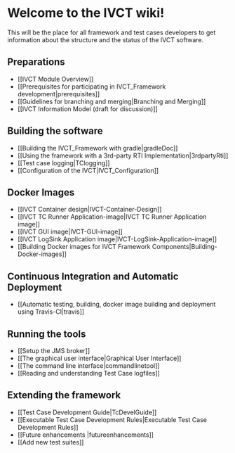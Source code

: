 # Welcome to the IVCT wiki!

This will be the place for all framework and test cases developers to get information about the structure and the status of the IVCT software. 

## Preparations
* [[IVCT Module Overview]]
* [[Prerequisites for participating in IVCT_Framework development|prerequisites]]
* [[Guidelines for branching and merging|Branching and Merging]]
* [[IVCT Information Model (draft for discussion)]]

## Building the software
* [[Building the IVCT_Framework with gradle|gradleDoc]]
* [[Using the framework with a 3rd-party RTI Implementation|3rdpartyRti]]
* [[Test case logging|TClogging]]
* [[Configuration of the IVCT|IVCT_Configuration]]

## Docker Images
* [[IVCT Container design|IVCT-Container-Design]]
* [[IVCT TC Runner Application-image|IVCT TC Runner Application image]]
* [[IVCT GUI image|IVCT-GUI-image]]
* [[IVCT LogSink Application image|IVCT-LogSink-Application-image]]
* [[Building Docker images for IVCT Framework Components|Building-Docker-images]]

## Continuous Integration and Automatic Deployment
* [[Automatic testing, building, docker image building and deployment using Travis-CI|travis]]

## Running the tools
* [[Setup the JMS broker]]
* [[The graphical user interface|Graphical User Interface]]
* [[The command line interface|commandlinetool]]
* [[Reading and understanding Test Case logfiles]]

## Extending the framework
* [[Test Case Development Guide|TcDevelGuide]]
* [[Executable Test Case Development Rules|Executable Test Case Development Rules]]
* [[Future enhancements |futureenhancements]]
* [[Add new test suites]]
